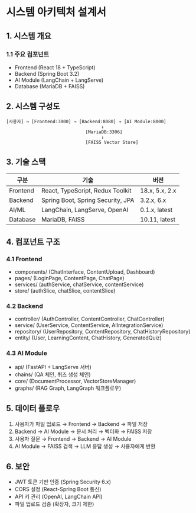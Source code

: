 # 시스템 아키텍처 설계서

## 1. 시스템 개요

### 1.1 주요 컴포넌트
- Frontend (React 18 + TypeScript)
- Backend (Spring Boot 3.2)
- AI Module (LangChain + LangServe)
- Database (MariaDB + FAISS)

## 2. 시스템 구성도

```
[사용자] → [Frontend:3000] → [Backend:8080] → [AI Module:8000]
                                    ↓
                              [MariaDB:3306]
                                    ↓
                              [FAISS Vector Store]
```

## 3. 기술 스택

| 구분 | 기술 | 버전 |
|------|------|------|
| Frontend | React, TypeScript, Redux Toolkit | 18.x, 5.x, 2.x |
| Backend | Spring Boot, Spring Security, JPA | 3.2.x, 6.x |
| AI/ML | LangChain, LangServe, OpenAI | 0.1.x, latest |
| Database | MariaDB, FAISS | 10.11, latest |

## 4. 컴포넌트 구조

### 4.1 Frontend
- components/ (ChatInterface, ContentUpload, Dashboard)
- pages/ (LoginPage, ContentPage, ChatPage)
- services/ (authService, chatService, contentService)
- store/ (authSlice, chatSlice, contentSlice)

### 4.2 Backend
- controller/ (AuthController, ContentController, ChatController)
- service/ (UserService, ContentService, AIIntegrationService)
- repository/ (UserRepository, ContentRepository, ChatHistoryRepository)
- entity/ (User, LearningContent, ChatHistory, GeneratedQuiz)

### 4.3 AI Module
- api/ (FastAPI + LangServe 서버)
- chains/ (QA 체인, 퀴즈 생성 체인)
- core/ (DocumentProcessor, VectorStoreManager)
- graphs/ (RAG Graph, LangGraph 워크플로우)

## 5. 데이터 플로우

1. 사용자가 파일 업로드 → Frontend → Backend → 파일 저장
2. Backend → AI Module → 문서 처리 → 벡터화 → FAISS 저장
3. 사용자 질문 → Frontend → Backend → AI Module
4. AI Module → FAISS 검색 → LLM 응답 생성 → 사용자에게 반환

## 6. 보안

- JWT 토큰 기반 인증 (Spring Security 6.x)
- CORS 설정 (React-Spring Boot 통신)
- API 키 관리 (OpenAI, LangChain API)
- 파일 업로드 검증 (확장자, 크기 제한)